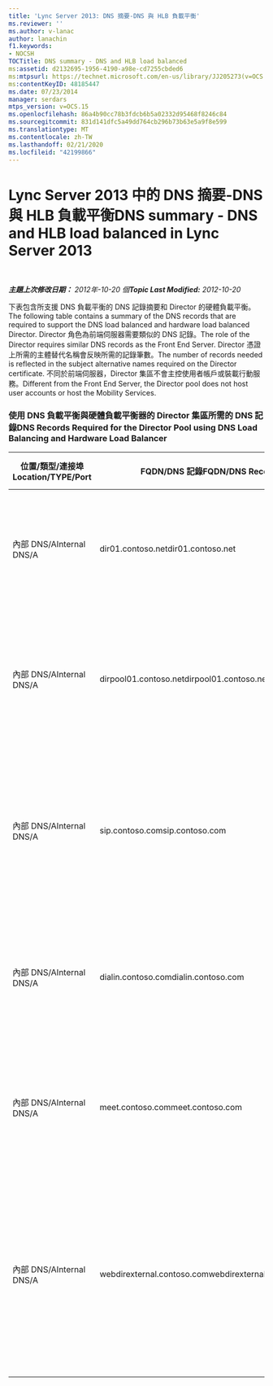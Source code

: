 ```yaml
---
title: 'Lync Server 2013: DNS 摘要-DNS 與 HLB 負載平衡'
ms.reviewer: ''
ms.author: v-lanac
author: lanachin
f1.keywords:
- NOCSH
TOCTitle: DNS summary - DNS and HLB load balanced
ms:assetid: d2132695-1956-4190-a98e-cd7255cbded6
ms:mtpsurl: https://technet.microsoft.com/en-us/library/JJ205273(v=OCS.15)
ms:contentKeyID: 48185447
ms.date: 07/23/2014
manager: serdars
mtps_version: v=OCS.15
ms.openlocfilehash: 86a4b90cc78b3fdcb6b5a02332d95468f8246c84
ms.sourcegitcommit: 831d141dfc5a49dd764cb296b73b63e5a9f8e599
ms.translationtype: MT
ms.contentlocale: zh-TW
ms.lasthandoff: 02/21/2020
ms.locfileid: "42199866"
---
```

<div data-xmlns="http://www.w3.org/1999/xhtml">

<div class="topic" data-xmlns="http://www.w3.org/1999/xhtml" data-msxsl="urn:schemas-microsoft-com:xslt" data-cs="https://msdn.microsoft.com/">

<div data-asp="https://msdn2.microsoft.com/asp">

# <a name="dns-summary---dns-and-hlb-load-balanced-in-lync-server-2013"></a><span data-ttu-id="53a5e-102">Lync Server 2013 中的 DNS 摘要-DNS 與 HLB 負載平衡</span><span class="sxs-lookup"><span data-stu-id="53a5e-102">DNS summary - DNS and HLB load balanced in Lync Server 2013</span></span>

</div>

<div id="mainSection">

<div id="mainBody">

<span> </span>

<span data-ttu-id="53a5e-103">_**主題上次修改日期：** 2012年-10-20 個_</span><span class="sxs-lookup"><span data-stu-id="53a5e-103">_**Topic Last Modified:** 2012-10-20_</span></span>

<span data-ttu-id="53a5e-104">下表包含所支援 DNS 負載平衡的 DNS 記錄摘要和 Director 的硬體負載平衡。</span><span class="sxs-lookup"><span data-stu-id="53a5e-104">The following table contains a summary of the DNS records that are required to support the DNS load balanced and hardware load balanced Director.</span></span> <span data-ttu-id="53a5e-105">Director 角色為前端伺服器需要類似的 DNS 記錄。</span><span class="sxs-lookup"><span data-stu-id="53a5e-105">The role of the Director requires similar DNS records as the Front End Server.</span></span> <span data-ttu-id="53a5e-106">Director 憑證上所需的主體替代名稱會反映所需的記錄筆數。</span><span class="sxs-lookup"><span data-stu-id="53a5e-106">The number of records needed is reflected in the subject alternative names required on the Director certificate.</span></span> <span data-ttu-id="53a5e-107">不同於前端伺服器，Director 集區不會主控使用者帳戶或裝載行動服務。</span><span class="sxs-lookup"><span data-stu-id="53a5e-107">Different from the Front End Server, the Director pool does not host user accounts or host the Mobility Services.</span></span>

### <a name="dns-records-required-for-the-director-pool-using-dns-load-balancing-and-hardware-load-balancer"></a><span data-ttu-id="53a5e-108">使用 DNS 負載平衡與硬體負載平衡器的 Director 集區所需的 DNS 記錄</span><span class="sxs-lookup"><span data-stu-id="53a5e-108">DNS Records Required for the Director Pool using DNS Load Balancing and Hardware Load Balancer</span></span>

<table>
<colgroup>
<col style="width: 25%" />
<col style="width: 25%" />
<col style="width: 25%" />
<col style="width: 25%" />
</colgroup>
<thead>
<tr class="header">
<th><span data-ttu-id="53a5e-109">位置/類型/連接埠</span><span class="sxs-lookup"><span data-stu-id="53a5e-109">Location/TYPE/Port</span></span></th>
<th><span data-ttu-id="53a5e-110">FQDN/DNS 記錄</span><span class="sxs-lookup"><span data-stu-id="53a5e-110">FQDN/DNS Record</span></span></th>
<th><span data-ttu-id="53a5e-111">IP 位址/FQDN</span><span class="sxs-lookup"><span data-stu-id="53a5e-111">IP Address/FQDN</span></span></th>
<th><span data-ttu-id="53a5e-112">對應至/註解</span><span class="sxs-lookup"><span data-stu-id="53a5e-112">Maps to/Comments</span></span></th>
</tr>
</thead>
<tbody>
<tr class="odd">
<td><p><span data-ttu-id="53a5e-113">內部 DNS/A</span><span class="sxs-lookup"><span data-stu-id="53a5e-113">Internal DNS/A</span></span></p></td>
<td><p><span data-ttu-id="53a5e-114">dir01.contoso.net</span><span class="sxs-lookup"><span data-stu-id="53a5e-114">dir01.contoso.net</span></span></p></td>
<td><p><span data-ttu-id="53a5e-115">Director</span><span class="sxs-lookup"><span data-stu-id="53a5e-115">Director</span></span></p></td>
<td><p><span data-ttu-id="53a5e-116">用於複寫及伺服器對伺服器的 director 主機記錄</span><span class="sxs-lookup"><span data-stu-id="53a5e-116">Director host record used for replication and server to server</span></span></p></td>
</tr>
<tr class="even">
<td><p><span data-ttu-id="53a5e-117">內部 DNS/A</span><span class="sxs-lookup"><span data-stu-id="53a5e-117">Internal DNS/A</span></span></p></td>
<td><p><span data-ttu-id="53a5e-118">dirpool01.contoso.net</span><span class="sxs-lookup"><span data-stu-id="53a5e-118">dirpool01.contoso.net</span></span></p></td>
<td><p><span data-ttu-id="53a5e-119">Director pool</span><span class="sxs-lookup"><span data-stu-id="53a5e-119">Director pool</span></span></p></td>
<td><p><span data-ttu-id="53a5e-120">主機記錄，DNS 負載平衡伺服器對伺服器的 Director 集區</span><span class="sxs-lookup"><span data-stu-id="53a5e-120">Host record for the DNS load balanced Director pool for server to server</span></span></p></td>
</tr>
<tr class="odd">
<td><p><span data-ttu-id="53a5e-121">內部 DNS/A</span><span class="sxs-lookup"><span data-stu-id="53a5e-121">Internal DNS/A</span></span></p></td>
<td><p><span data-ttu-id="53a5e-122">sip.contoso.com</span><span class="sxs-lookup"><span data-stu-id="53a5e-122">sip.contoso.com</span></span></p></td>
<td><p><span data-ttu-id="53a5e-123">Director pool</span><span class="sxs-lookup"><span data-stu-id="53a5e-123">Director pool</span></span></p></td>
<td><p><span data-ttu-id="53a5e-124">輸入工作階段初始通訊協定 (SIP) 從 Edge Server 內部介面</span><span class="sxs-lookup"><span data-stu-id="53a5e-124">Inbound session initiation protocol (SIP) from the internal interface of the Edge Server</span></span></p></td>
</tr>
<tr class="even">
<td><p><span data-ttu-id="53a5e-125">內部 DNS/A</span><span class="sxs-lookup"><span data-stu-id="53a5e-125">Internal DNS/A</span></span></p></td>
<td><p><span data-ttu-id="53a5e-126">dialin.contoso.com</span><span class="sxs-lookup"><span data-stu-id="53a5e-126">dialin.contoso.com</span></span></p></td>
<td><p><span data-ttu-id="53a5e-127">Director 集區 HLB VIP</span><span class="sxs-lookup"><span data-stu-id="53a5e-127">Director pool HLB VIP</span></span></p></td>
<td><p><span data-ttu-id="53a5e-128">來自反向 Proxy 的硬體負載平衡發行撥入式 Web 服務</span><span class="sxs-lookup"><span data-stu-id="53a5e-128">Hardware load balanced published dialin web services from reverse proxy</span></span></p></td>
</tr>
<tr class="odd">
<td><p><span data-ttu-id="53a5e-129">內部 DNS/A</span><span class="sxs-lookup"><span data-stu-id="53a5e-129">Internal DNS/A</span></span></p></td>
<td><p><span data-ttu-id="53a5e-130">meet.contoso.com</span><span class="sxs-lookup"><span data-stu-id="53a5e-130">meet.contoso.com</span></span></p></td>
<td><p><span data-ttu-id="53a5e-131">Director 集區 HLB VIP</span><span class="sxs-lookup"><span data-stu-id="53a5e-131">Director pool HLB VIP</span></span></p></td>
<td><p><span data-ttu-id="53a5e-132">來自反向 Proxy 的硬體負載平衡發行會議 Web 服務</span><span class="sxs-lookup"><span data-stu-id="53a5e-132">Hardware load balanced published meet web services from reverse proxy</span></span></p></td>
</tr>
<tr class="even">
<td><p><span data-ttu-id="53a5e-133">內部 DNS/A</span><span class="sxs-lookup"><span data-stu-id="53a5e-133">Internal DNS/A</span></span></p></td>
<td><p><span data-ttu-id="53a5e-134">webdirexternal.contoso.com</span><span class="sxs-lookup"><span data-stu-id="53a5e-134">webdirexternal.contoso.com</span></span></p></td>
<td><p><span data-ttu-id="53a5e-135">Director 集區 HLB VIP</span><span class="sxs-lookup"><span data-stu-id="53a5e-135">Director pool HLB VIP</span></span></p></td>
<td><p><span data-ttu-id="53a5e-136">硬體負載平衡、 發行和定義反向 proxy Web 票證外部 web 服務的 Director 集區</span><span class="sxs-lookup"><span data-stu-id="53a5e-136">Hardware load balanced published and defined by the reverse proxy Web Ticket external web services for the Director pool</span></span></p></td>
</tr>
</tbody>
</table>


</div>

<span> </span>

</div>

</div>

</div>

